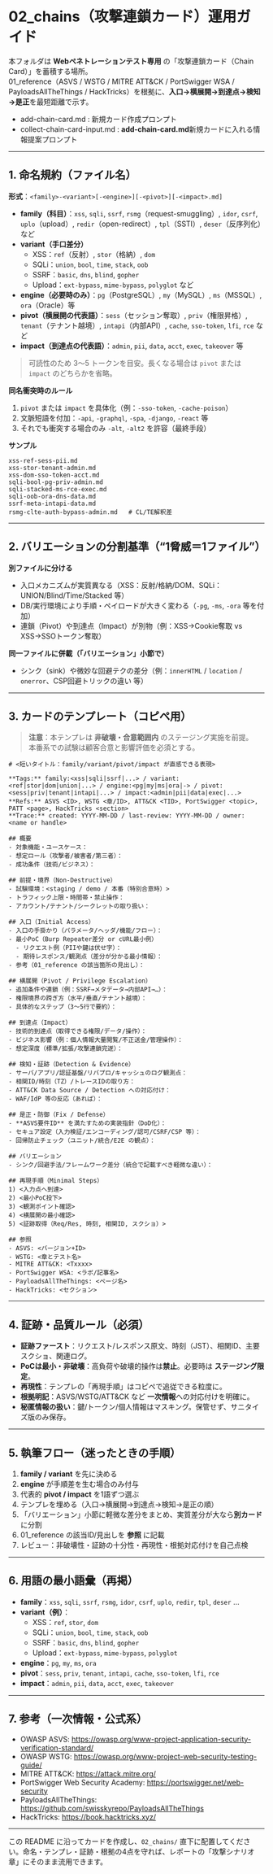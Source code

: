 # 02_chains（攻撃連鎖カード）運用ガイド

本フォルダは **Webペネトレーションテスト専用** の「攻撃連鎖カード（Chain Card）」を蓄積する場所。  
01_reference（ASVS / WSTG / MITRE ATT&CK / PortSwigger WSA / PayloadsAllTheThings / HackTricks）を根拠に、**入口→横展開→到達点→検知→是正**を最短距離で示す。

- add-chain-card.md : 新規カード作成プロンプト
- collect-chain-card-input.md : **add-chain-card.md**新規カードに入れる情報提案プロンプト
---

## 1. 命名規約（ファイル名）

**形式**：`<family>-<variant>[-<engine>][-<pivot>][-<impact>.md]`  

- **family（科目）**：`xss`, `sqli`, `ssrf`, `rsmg`（request-smuggling）, `idor`, `csrf`, `uplo`（upload）, `redir`（open-redirect）, `tpl`（SSTI）, `deser`（反序列化）など
- **variant（手口差分）**  
  - XSS：`ref`（反射）, `stor`（格納）, `dom`  
  - SQLi：`union`, `bool`, `time`, `stack`, `oob`  
  - SSRF：`basic`, `dns`, `blind`, `gopher`  
  - Upload：`ext-bypass`, `mime-bypass`, `polyglot` など
- **engine（必要時のみ）**：`pg`（PostgreSQL）, `my`（MySQL）, `ms`（MSSQL）, `ora`（Oracle）等
- **pivot（横展開の代表語）**：`sess`（セッション奪取）, `priv`（権限昇格）, `tenant`（テナント越境）, `intapi`（内部API）, `cache`, `sso-token`, `lfi`, `rce` など
- **impact（到達点の代表語）**：`admin`, `pii`, `data`, `acct`, `exec`, `takeover` 等

> 可読性のため 3〜5 トークンを目安。長くなる場合は `pivot` または `impact` のどちらかを省略。

**同名衝突時のルール**
1. `pivot` または `impact` を具体化（例：`-sso-token`, `-cache-poison`）
2. 文脈短語を付加：`-api`, `-graphql`, `-spa`, `-django`, `-react` 等
3. それでも衝突する場合のみ `-alt`, `-alt2` を許容（最終手段）

**サンプル**
```
xss-ref-sess-pii.md
xss-stor-tenant-admin.md
xss-dom-sso-token-acct.md
sqli-bool-pg-priv-admin.md
sqli-stacked-ms-rce-exec.md
sqli-oob-ora-dns-data.md
ssrf-meta-intapi-data.md
rsmg-clte-auth-bypass-admin.md   # CL/TE解釈差
```

---

## 2. バリエーションの分割基準（“1脅威＝1ファイル”）

**別ファイルに分ける**
- 入口メカニズムが実質異なる（XSS：反射/格納/DOM、SQLi：UNION/Blind/Time/Stacked 等）
- DB/実行環境により手順・ペイロードが大きく変わる（`-pg`, `-ms`, `-ora` 等を付加）
- 連鎖（Pivot）や到達点（Impact）が別物（例：XSS→Cookie奪取 vs XSS→SSOトークン奪取）

**同一ファイルに併載（「バリエーション」小節で）**
- シンク（sink）や微妙な回避テクの差分（例：`innerHTML` / `location` / `onerror`、CSP回避トリックの違い 等）

---

## 3. カードのテンプレート（コピペ用）

> **注意**：本テンプレは **非破壊・合意範囲内** のステージング実施を前提。  
> 本番系での試験は顧客合意と影響評価を必須とする。

```
# <短いタイトル：family/variant/pivot/impact が直感できる表現>

**Tags:** family:<xss|sqli|ssrf|...> / variant:<ref|stor|dom|union|...> / engine:<pg|my|ms|ora|-> / pivot:<sess|priv|tenant|intapi|...> / impact:<admin|pii|data|exec|...>  
**Refs:** ASVS <ID>, WSTG <章/ID>, ATT&CK <TID>, PortSwigger <topic>, PATT <page>, HackTricks <section>  
**Trace:** created: YYYY-MM-DD / last-review: YYYY-MM-DD / owner: <name or handle>

## 概要
- 対象機能・ユースケース：
- 想定ロール（攻撃者/被害者/第三者）：
- 成功条件（技術/ビジネス）：

## 前提・境界（Non-Destructive）
- 試験環境：<staging / demo / 本番（特別合意時）>
- トラフィック上限・時間帯・禁止操作：
- アカウント/テナント/シークレットの取り扱い：

## 入口（Initial Access）
- 入口の手掛かり（パラメータ/ヘッダ/機能/フロー）：
- 最小PoC（Burp Repeater差分 or cURL最小例）
  - リクエスト例（PIIや鍵は伏せ字）：
  - 期待レスポンス/観測点（差分が分かる最小情報）：
- 参考（01_reference の該当箇所の見出し）：

## 横展開（Pivot / Privilege Escalation）
- 追加条件や連鎖（例：SSRF→メタデータ→内部API→…）：
- 権限境界の跨ぎ方（水平/垂直/テナント越境）：
- 具体的なステップ（3〜5行で要約）：

## 到達点（Impact）
- 技術的到達点（取得できる権限/データ/操作）：
- ビジネス影響（例：個人情報大量閲覧/不正送金/管理操作）：
- 想定深度（標準/拡張/攻撃連鎖完遂）：

## 検知・証跡（Detection & Evidence）
- サーバ/アプリ/認証基盤/リバプロ/キャッシュのログ観測点：
- 相関ID/時刻（TZ）/トレースIDの取り方：
- ATT&CK Data Source / Detection への対応付け：
- WAF/IdP 等の反応（あれば）：

## 是正・防御（Fix / Defense）
- **ASVS要件ID** を満たすための実装指針（DoD化）：
- セキュア設定（入力検証/エンコーディング/認可/CSRF/CSP 等）：
- 回帰防止チェック（ユニット/統合/E2E の観点）：

## バリエーション
- シンク/回避手法/フレームワーク差分（統合で記載すべき軽微な違い）：

## 再現手順（Minimal Steps）
1) <入力点へ到達>  
2) <最小PoC投下>  
3) <観測ポイント確認>  
4) <横展開の最小確認>  
5) <証跡取得（Req/Res, 時刻, 相関ID, スクショ）>

## 参照
- ASVS: <バージョン+ID>
- WSTG: <章とテスト名>
- MITRE ATT&CK: <Txxxx>
- PortSwigger WSA: <ラボ/記事名>
- PayloadsAllTheThings: <ページ名>
- HackTricks: <セクション>
```

---

## 4. 証跡・品質ルール（必須）

- **証跡ファースト**：リクエスト/レスポンス原文、時刻（JST）、相関ID、主要スクショ、関連ログ。  
- **PoCは最小・非破壊**：高負荷や破壊的操作は**禁止**。必要時は **ステージング限定**。  
- **再現性**：テンプレの「再現手順」はコピペで追従できる粒度に。  
- **根拠明記**：ASVS/WSTG/ATT&CK など **一次情報**への対応付けを明確に。  
- **秘匿情報の扱い**：鍵/トークン/個人情報はマスキング。保管せず、サニタイズ版のみ保存。

---

## 5. 執筆フロー（迷ったときの手順）

1. **family / variant** を先に決める  
2. **engine** が手順差を生む場合のみ付与  
3. 代表的 **pivot / impact** を1語ずつ選ぶ  
4. テンプレを埋める（入口→横展開→到達点→検知→是正の順）  
5. 「バリエーション」小節に軽微な差分をまとめ、実質差分が大なら**別カード**に分割  
6. 01_reference の該当ID/見出しを **参照** に記載  
7. レビュー：非破壊性・証跡の十分性・再現性・根拠対応付けを自己点検

---

## 6. 用語の最小語彙（再掲）

- **family**：`xss`, `sqli`, `ssrf`, `rsmg`, `idor`, `csrf`, `uplo`, `redir`, `tpl`, `deser` …  
- **variant（例）**：  
  - XSS：`ref`, `stor`, `dom`  
  - SQLi：`union`, `bool`, `time`, `stack`, `oob`  
  - SSRF：`basic`, `dns`, `blind`, `gopher`  
  - Upload：`ext-bypass`, `mime-bypass`, `polyglot`
- **engine**：`pg`, `my`, `ms`, `ora`  
- **pivot**：`sess`, `priv`, `tenant`, `intapi`, `cache`, `sso-token`, `lfi`, `rce`  
- **impact**：`admin`, `pii`, `data`, `acct`, `exec`, `takeover`

---

## 7. 参考（一次情報・公式系）
- OWASP ASVS: https://owasp.org/www-project-application-security-verification-standard/  
- OWASP WSTG: https://owasp.org/www-project-web-security-testing-guide/  
- MITRE ATT&CK: https://attack.mitre.org/  
- PortSwigger Web Security Academy: https://portswigger.net/web-security  
- PayloadsAllTheThings: https://github.com/swisskyrepo/PayloadsAllTheThings  
- HackTricks: https://book.hacktricks.xyz/

---

この README に沿ってカードを作成し、`02_chains/` 直下に配置してください。命名・テンプレ・証跡・根拠の4点を守れば、レポートの「攻撃シナリオ章」にそのまま流用できます。  
